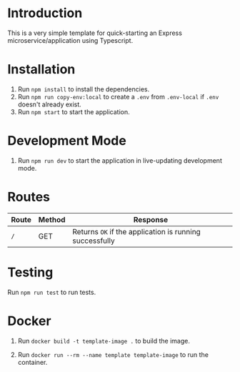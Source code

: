 # Introduction

This is a very simple template for quick-starting an Express microservice/application using Typescript.

# Installation

1. Run `npm install` to install the dependencies.
2. Run `npm run copy-env:local` to create a `.env` from `.env-local` if `.env` doesn't already exist.
3. Run `npm start` to start the application.

# Development Mode

1. Run `npm run dev` to start the application in live-updating development mode.

# Routes

| Route | Method | Response |
|-------|-------|-------|
| `/` | GET | Returns `OK` if the application is running successfully |

# Testing

Run `npm run test` to run tests.

# Docker

1. Run `docker build -t template-image .` to build the image.

2. Run `docker run --rm --name template template-image` to run the container.
